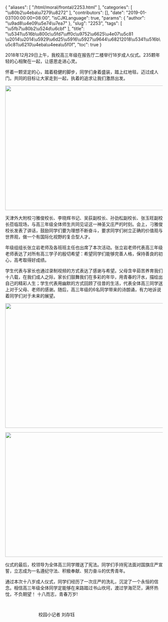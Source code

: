 {
    "aliases": [
        "/html/moral/frontal/2253.html"
    ],
    "categories": [
        "\u80b2\u4eba\u7279\u8272"
    ],
    "contributors": [],
    "date": "2019-01-03T00:00:00+08:00",
    "isCJKLanguage": true,
    "params": {
        "author": "\u9ad8\u4e09\u5e74\u7ea7"
    },
    "slug": "2253",
    "tags": [
        "\u5fb7\u80b2\u524d\u6cbf"
    ],
    "title": "\u5341\u516b\u800c\u5fd7\uff0c\u9752\u6625\u4e07\u5c81 \u2014\u2014\u5929\u6d25\u5916\u5927\u9644\u68212018\u5341\u516b\u5c81\u6210\u4eba\u4eea\u5f0f",
    "toc": true
}






 2018年12月29日上午，我校高三年级在报告厅二楼举行18岁成人仪式。235颗年轻的心相聚在一起，让感恩走进心灵。
 



 怀着一颗坚定的心，踏着稳健的脚步，同学们身着盛装，踏上红地毯，迈过成人门。共同的目标让大家走到一起，执着的追求让我们激昂出发。
 




<img
    src="https://cdn.tfls.online/mirror/full/f6222ec54e0d86d979d3a83aadcdeebac5b7a55c.jpg"
    style="display:block;margin-left:auto;margin-right:auto;"
    decoding="async"
    fetchpriority="auto"
    loading="lazy"
    height="397"
    width="600"
/>




 天津外大附校刁雅俊校长、李晓辉书记、吴荻副校长、孙劲松副校长、张玉旺副校长莅临现场，与高三年级全体师生共同见证这一神圣又庄严的时刻。会上，刁雅俊校长发表了讲话，鼓励同学们要为理想不断奋斗，要求同学们树立正确的价值观与世界观，做一个有国际化视野的复合型人才。
 



 年级组组长张立岩老师及各班班主任也出席了本次活动。张立岩老师代表高三年级老师表达了对所有高三学子的殷切希望：希望同学们能够完善人格，保持善良的初心，高考取得好成绩。
 



 学生代表与家长也通过录制视频的方式表达了感谢与希望。父母含辛茹苦养育我们十八载，在我们成人之际，家长们鼓舞我们在多彩的年华，用青春的汗水，描绘出自己的精彩人生；学生代表用幽默的方式回顾了往昔的生活，代表全体高三同学送上对于父母、老师的感谢。随后，高三年级的6名同学带来的诗朗诵，有力地诉说着同学们对于未来的展望。
 




<img
    src="https://cdn.tfls.online/mirror/full/91f230b02635e8b214e561fabbae43d9fafd22f4.jpg"
    style="display:block;margin-left:auto;margin-right:auto;"
    decoding="async"
    fetchpriority="auto"
    loading="lazy"
    height="397"
    width="600"
/>





<img
    src="https://cdn.tfls.online/mirror/full/6878e797d52f9e89e33d749544179cc19fab1676.jpg"
    style="display:block;margin-left:auto;margin-right:auto;"
    decoding="async"
    fetchpriority="auto"
    loading="lazy"
    height="397"
    width="600"
/>




 仪式的最后，校领导为全体高三同学赠送了宪法。同学们手持宪法面对国旗庄严宣誓，立志成为一名遵纪守法、积极奉献、努力奋斗的优秀青年。
 



通过本次十八岁成人仪式，同学们经历了一次庄严的洗礼，沉淀了一个永恒的信念。相信高三年级全体同学定能够在来路踏过书山坎坷，渡过学海茫茫，满怀热忱，不负期望！ 十八而志，青春万岁!
 



                                        
 



                            校园小记者 刘存钰







